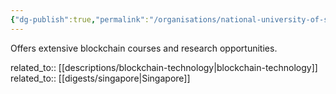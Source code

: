 ```yaml
---
{"dg-publish":true,"permalink":"/organisations/national-university-of-singapore/","title":"National University of Singapore"}
---
```



Offers extensive blockchain courses and research opportunities.

related_to:: [[descriptions/blockchain-technology\|blockchain-technology]]
related_to:: [[digests/singapore\|Singapore]]
